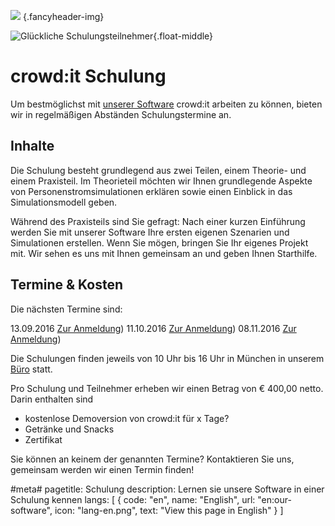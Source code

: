 ﻿![](/img/accurate-bild-4.jpg) {.fancyheader-img}

![Glückliche Schulungsteilnehmer](/img/IMG_20160809_183557_bearbeitet.jpg){.float-middle}

# crowd:it Schulung

Um bestmöglichst mit [unserer Software](unsere-software.md) crowd:it arbeiten zu können, bieten wir in regelmäßigen Abständen Schulungstermine an. 

## Inhalte

Die Schulung besteht grundlegend aus zwei Teilen, einem Theorie- und einem Praxisteil. Im Theorieteil möchten wir Ihnen grundlegende Aspekte
von Personenstromsimulationen erklären sowie einen Einblick in das Simulationsmodell geben.

Während des Praxisteils sind Sie gefragt: Nach einer kurzen Einführung werden Sie mit unserer Software Ihre ersten eigenen Szenarien und Simulationen erstellen.
Wenn Sie mögen, bringen Sie Ihr eigenes Projekt mit. Wir sehen es uns mit Ihnen gemeinsam an und geben Ihnen
Starthilfe.


## Termine & Kosten

Die nächsten Termine sind:

13.09.2016 [Zur Anmeldung](mailto:schulung.092016@accu-rate.de))
11.10.2016 [Zur Anmeldung](mailto:schulung.102016@accu-rate.de))
08.11.2016 [Zur Anmeldung](mailto:schulung.112016@accu-rate.de))

Die Schulungen finden jeweils von 10 Uhr bis 16 Uhr in München in unserem [Büro](kontakt) statt. 

Pro Schulung und Teilnehmer erheben wir einen Betrag von € 400,00 netto. Darin enthalten sind
- kostenlose Demoversion von crowd:it für x Tage?
- Getränke und Snacks
- Zertifikat

Sie können an keinem der genannten Termine? Kontaktieren Sie uns, gemeinsam werden wir einen Termin finden!





#meta#
pagetitle: Schulung
description: Lernen sie unsere Software in einer Schulung kennen
langs: [
    { code: "en", name: "English", url: "en:our-software", icon: "lang-en.png", text: "View this page in English" }
]
